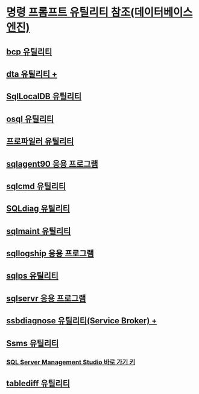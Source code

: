 # [명령 프롬프트 유틸리티 참조(데이터베이스 엔진)](command-prompt-utility-reference-database-engine.md)
## [bcp 유틸리티](bcp-utility.md)
## [dta 유틸리티 +](dta/dta-utility.md)
## [SqlLocalDB 유틸리티](sqllocaldb-utility.md)
## [osql 유틸리티](osql-utility.md)
## [프로파일러 유틸리티](profiler-utility.md)
## [sqlagent90 응용 프로그램](sqlagent90-application.md)
## [sqlcmd 유틸리티](sqlcmd-utility.md)
## [SQLdiag 유틸리티](sqldiag-utility.md)
## [sqlmaint 유틸리티](sqlmaint-utility.md)
## [sqllogship 응용 프로그램](sqllogship-application.md)
## [sqlps 유틸리티](sqlps-utility.md)
## [sqlservr 응용 프로그램](sqlservr-application.md)
## [ssbdiagnose 유틸리티(Service Broker) +](ssbdiagnose/ssbdiagnose-utility-service-broker.md)
## [Ssms 유틸리티](../ssms/ssms-utility.md)
### [SQL Server Management Studio 바로 가기 키](../ssms/sql-server-management-studio-keyboard-shortcuts.md)
## [tablediff 유틸리티](tablediff-utility.md)

